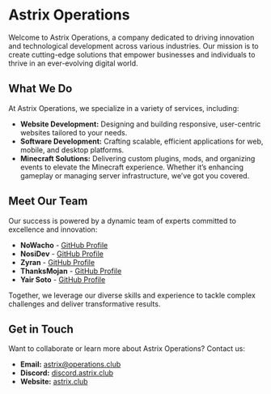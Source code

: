 # Astrix Operations

Welcome to Astrix Operations, a company dedicated to driving innovation and technological development across various industries. Our mission is to create cutting-edge solutions that empower businesses and individuals to thrive in an ever-evolving digital world.

## What We Do

At Astrix Operations, we specialize in a variety of services, including:

- **Website Development:** Designing and building responsive, user-centric websites tailored to your needs.
- **Software Development:** Crafting scalable, efficient applications for web, mobile, and desktop platforms.
- **Minecraft Solutions:** Delivering custom plugins, mods, and organizing events to elevate the Minecraft experience. Whether it’s enhancing gameplay or managing server infrastructure, we’ve got you covered.

<!-- ## Current Projects

### MineLuxe
MineLuxe is a Minecraft server designed to provide an engaging and innovative gaming experience. With unique gameplay modes and a vibrant community, MineLuxe offers something for every player.

- **Featured Game Modes:** Survival Hardcore, Survival Custom, Prison, and SkyBlock.
- **Supported Versions:** 1.8 - 1.20.
- **Server IP:** `play.mineluxe.net`
- **Website:** [MineLuxe](https://mineluxe.net)
- **Join the Community:** [Official Discord](https://discord.mineluxe.net) -->

## Meet Our Team

Our success is powered by a dynamic team of experts committed to excellence and innovation:

- **NoWacho** - [GitHub Profile](https://github.com/Nowacho)
- **NosiDev** - [GitHub Profile](https://github.com/NosiDev)
- **Zyran** - [GitHub Profile](https://github.com/zyrandev)
- **ThanksMojan** - [GitHub Profile](https://github.com/ThanksMojan)
- **Yair Soto** - [GitHub Profile](https://github.com/y4irr)

Together, we leverage our diverse skills and experience to tackle complex challenges and deliver transformative results.

## Get in Touch

Want to collaborate or learn more about Astrix Operations? Contact us:

- **Email:** [astrix@operations.club](mailto:astrix@operations.club)
- **Discord:** [discord.astrix.club](https://discord.astrix.club)
- **Website:** [astrix.club](https://astrix.club)
